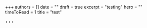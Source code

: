 +++
authors = []
date = ""
draft = true
excerpt = "testing"
hero = ""
timeToRead = 1
title = "test"

+++
